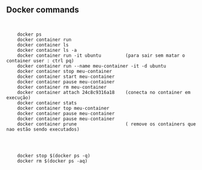## Docker commands

```  ``` 

``` 
    docker ps 
    docker container run
    docker container ls 
    docker container ls -a
    docker container run -it ubuntu         (para sair sem matar o container user : ctrl pq)
    docker container run --name meu-container -it -d ubuntu  
    docker container stop meu-container
    docker container start meu-container
    docker container pause meu-container
    docker container rm meu-container
    docker container attach 24c8c9316a18    (conecta no container em execução)
    docker container stats
    docker container top meu-container
    docker container pause meu-container
    docker container pause meu-container
    docker container prune                  ( remove os containers que nao estão sendo executados)




    docker stop $(docker ps -q)
    docker rm $(docker ps -aq)
``` 


